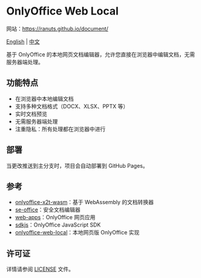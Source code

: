 # OnlyOffice Web Local

网站：https://ranuts.github.io/document/

[English](readme.md) | [中文](readme.zh.md)

基于 OnlyOffice 的本地网页文档编辑器，允许您直接在浏览器中编辑文档，无需服务器端处理。

## 功能特点

- 在浏览器中本地编辑文档
- 支持多种文档格式（DOCX、XLSX、PPTX 等）
- 实时文档预览
- 无需服务器端处理
- 注重隐私：所有处理都在浏览器中进行

## 部署

当更改推送到主分支时，项目会自动部署到 GitHub Pages。

## 参考

- [onlyoffice-x2t-wasm](https://github.com/cryptpad/onlyoffice-x2t-wasm)：基于 WebAssembly 的文档转换器
- [se-office](https://github.com/Qihoo360/se-office)：安全文档编辑器
- [web-apps](https://github.com/ONLYOFFICE/web-apps)：OnlyOffice 网页应用
- [sdkjs](https://github.com/ONLYOFFICE/sdkjs)：OnlyOffice JavaScript SDK
- [onlyoffice-web-local](https://github.com/sweetwisdom/onlyoffice-web-local)：本地网页版 OnlyOffice 实现

## 许可证

详情请参阅 [LICENSE](LICENSE) 文件。 